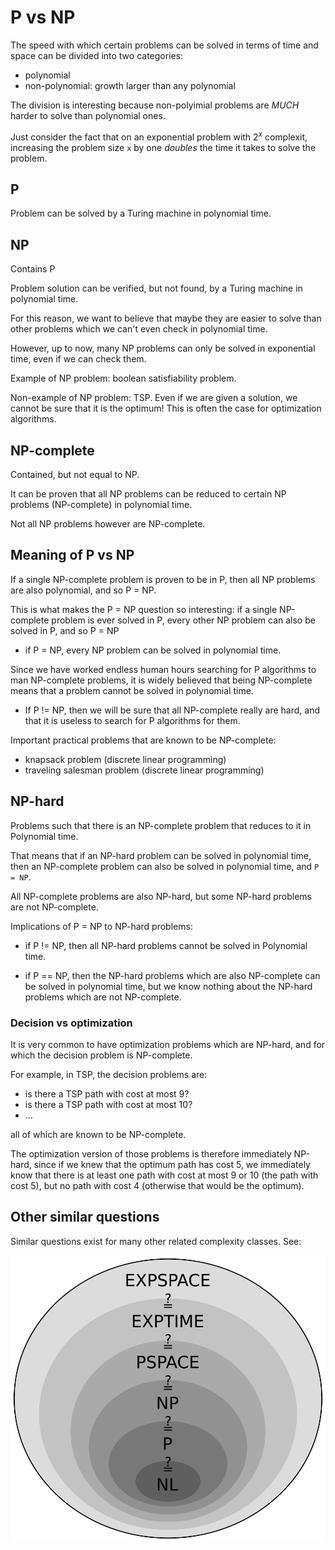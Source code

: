 # P vs NP

The speed with which certain problems can be solved in terms of time and space
can be divided into two categories:

- polynomial
- non-polynomial: growth larger than any polynomial

The division is interesting because non-polyimial problems are *MUCH* harder to solve than polynomial ones.

Just consider the fact that on an exponential problem with $2^x$ complexit, increasing the problem size `x`
by one *doubles* the time it takes to solve the problem.

## P

Problem can be solved by a Turing machine in polynomial time.

## NP

Contains P

Problem solution can be verified, but not found, by a Turing machine in polynomial time.

For this reason, we want to believe that maybe they are easier to solve than other problems which we can't even check in polynomial time.

However, up to now, many NP problems can only be solved in exponential time, even if we can check them.

Example of NP problem: boolean satisfiability problem.

Non-example of NP problem: TSP. Even if we are given a solution, we cannot be sure that it is the optimum! This is often the case for optimization algorithms.

## NP-complete

Contained, but not equal to NP.

It can be proven that all NP problems can be reduced to certain NP problems (NP-complete) in polynomial time.

Not all NP problems however are NP-complete.

## Meaning of P vs NP

If a single NP-complete problem is proven to be in P, then all NP problems are also polynomial, and so P = NP.

This is what makes the P = NP question so interesting: if a single NP-complete problem is ever solved in P, every other NP problem can also be solved in P, and so P = NP

- if P = NP, every NP problem can be solved in polynomial time.

Since we have worked endless human hours searching for P algorithms to man NP-complete problems, it is widely believed that being NP-complete means that a problem cannot be solved in polynomial time.

- If P != NP, then we will be sure that all NP-complete really are hard, and that it is useless to search for P algorithms for them.

Important practical problems that are known to be NP-complete:

- knapsack problem (discrete linear programming)
- traveling salesman problem (discrete linear programming)

## NP-hard

Problems such that there is an NP-complete problem that reduces to it in Polynomial time.

That means that if an NP-hard problem can be solved in polynomial time, then an NP-complete problem can also be solved in polynomial time, and `P = NP`.

All NP-complete problems are also NP-hard, but some NP-hard problems are not NP-complete.

Implications of P = NP to NP-hard problems:

- if P != NP, then all NP-hard problems cannot be solved in Polynomial time.

- if P == NP, then the NP-hard problems which are also NP-complete can be solved in polynomial time, but we know nothing about the NP-hard problems which are not NP-complete.

### Decision vs optimization

It is very common to have optimization problems which are NP-hard, and for which the decision problem is NP-complete.

For example, in TSP, the decision problems are:

- is there a TSP path with cost at most 9?
- is there a TSP path with cost at most 10?
- ...

all of which are known to be NP-complete.

The optimization version of those problems is therefore immediately NP-hard, since if we knew that the optimum path has cost 5, we immediately know that there is at least one path with cost at most 9 or 10 (the path with cost 5), but no path with cost 4 (otherwise that would be the optimum).

## Other similar questions

Similar questions exist for many other related complexity classes. See:

![Complexity Space Inclusion](complexity-space-inclusion.svg)
